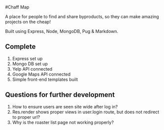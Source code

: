 #Chaff Map

A place for people to find and share byproducts, so they can make amazing projects on the cheap!

Built using Express, Node, MongoDB, Pug & Markdown.

## Complete
1. Express set up 
2. Mongo DB set up
3. Yelp API connected
4. Google Maps API connected
5. Simple front-end templates built

## Questions for further development
1. How to ensure users are seen site wide after log in?
2. Res.render shows proper views in user.login route, but does not redirect to proper url?
3. Why is the roaster list page not working properly?
